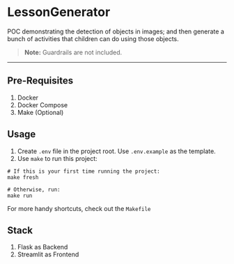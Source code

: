 # LessonGenerator
POC demonstrating the detection of objects in images; and then generate a bunch of activities that children can do using those objects. 

> **Note:** Guardrails are not included.

---

## Pre-Requisites
1. Docker
2. Docker Compose
3. Make (Optional)

## Usage
1. Create `.env` file in the project root. Use `.env.example` as the template.
2. Use `make` to run this project:

```shell
# If this is your first time running the project:
make fresh

# Otherwise, run:
make run
```

For more handy shortcuts, check out the `Makefile`

## Stack
1. Flask as Backend
2. Streamlit as Frontend
